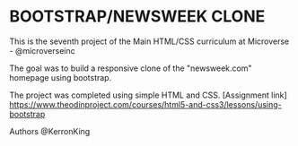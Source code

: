 # BOOTSTRAP/NEWSWEEK CLONE

This is the seventh project of the Main HTML/CSS curriculum at Microverse - @microverseinc

The goal was to build a responsive clone of the "newsweek.com" homepage using bootstrap.

The project was completed using simple HTML and CSS. [Assignment link] https://www.theodinproject.com/courses/html5-and-css3/lessons/using-bootstrap

Authors @KerronKing

